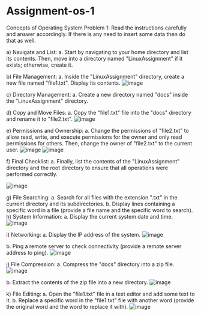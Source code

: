 # Assignment-os-1
Concepts of Operating System
Problem 1: Read the instructions carefully and answer accordingly. If there is 
any need to insert some data then do that as well.  


a) Navigate and List: 
a. Start by navigating to your home directory and list its contents. Then, move into a directory named "LinuxAssignment" if it exists; otherwise, create it. 

b) File Management: 
a. Inside the "LinuxAssignment" directory, create a new file named "file1.txt". Display its 
contents.
![image](https://github.com/SwapnaliPatil5/Assignment-os-1/assets/152301536/4d62f6a7-84e3-4fbb-9283-bbcb19000c90)

c) Directory Management:
a. Create a new directory named "docs" inside the "LinuxAssignment" directory.

d) Copy and Move Files: 
a. Copy the "file1.txt" file into the "docs" directory and rename it to "file2.txt".
![image](https://github.com/SwapnaliPatil5/Assignment-os-1/assets/152301536/b2091ee9-a671-444d-83f0-7f1fddef8b16)

e) Permissions and Ownership:
a. Change the permissions of "file2.txt" to allow read, write, and execute permissions for the owner and only read permissions for others. Then, change the owner of "file2.txt" to the current user.
![image](https://github.com/SwapnaliPatil5/Assignment-os-1/assets/152301536/47128b76-f3d8-4123-b314-56ba2b486764)
![image](https://github.com/SwapnaliPatil5/Assignment-os-1/assets/152301536/b9dfda6e-3c80-4178-aa43-3bfc7d62b43a)

f) Final Checklist: 
a. Finally, list the contents of the "LinuxAssignment" directory and the root directory to ensure that all operations were performed correctly.

![image](https://github.com/SwapnaliPatil5/Assignment-os-1/assets/152301536/34461439-9a39-4ba8-990f-329961dc1b1b)

g) File Searching: 
a. Search for all files with the extension ".txt" in the current directory and its subdirectories. 
b. Display lines containing a specific word in a file (provide a file name and the specific word to search). 
h) System Information: 
a. Display the current system date and time.
![image](https://github.com/SwapnaliPatil5/Assignment-os-1/assets/152301536/e31210ad-57f8-43ae-af56-eae128ac1e6c)

i) Networking: 
a. Display the IP address of the system. 
![image](https://github.com/SwapnaliPatil5/Assignment-os-1/assets/152301536/3ec2675b-22b7-4e39-9605-bb225931afd8)

b. Ping a remote server to check connectivity (provide a remote server address to ping).
![image](https://github.com/SwapnaliPatil5/Assignment-os-1/assets/152301536/d50e3075-47a9-406e-a893-6ec86ea9bf5e)

j) File Compression: 
a. Compress the "docs" directory into a zip file.
![image](https://github.com/SwapnaliPatil5/Assignment-os-1/assets/152301536/c8b75eac-eec1-44a9-ae4d-303be91edc55)

b. Extract the contents of the zip file into a new directory. 
![image](https://github.com/SwapnaliPatil5/Assignment-os-1/assets/152301536/ecfc33a5-d57a-4487-a1ce-c52fd1b1a2e3)

k) File Editing: 
a. Open the "file1.txt" file in a text editor and add some text to it.
b. Replace a specific word in the "file1.txt" file with another word (provide the original word and the word to replace it with). 
![image](https://github.com/SwapnaliPatil5/Assignment-os-1/assets/152301536/f718bfbc-fca8-4381-a9a8-3928e7f3aeec)



